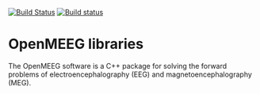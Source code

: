 
[![Build Status](https://travis-ci.org/massich/OpenMEEG_lib.svg?branch=master)](https://travis-ci.org/massich/OpenMEEG_lib) 
[![Build status](https://ci.appveyor.com/api/projects/status/github/massich/OpenMEEG_lib?branch=master&svg=true)](https://ci.appveyor.com/project/massich/openmeeg-lib) 

OpenMEEG libraries
==================

The OpenMEEG software is a C++ package for solving the forward
problems of electroencephalography (EEG) and magnetoencephalography (MEG).
